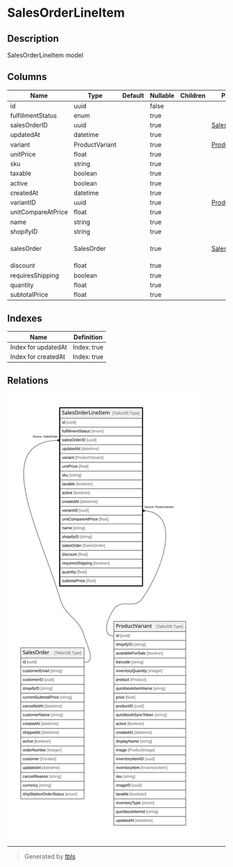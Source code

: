 # SalesOrderLineItem

## Description

SalesOrderLineItem model

## Columns

| Name | Type | Default | Nullable | Children | Parents | Comment |
| ---- | ---- | ------- | -------- | -------- | ------- | ------- |
| id | uuid |  | false |  |  |  |
| fulfillmentStatus | enum |  | true |  |  | fulfillmentStatus |
| salesOrderID | uuid |  | true |  | [SalesOrder](SalesOrder.md) | salesOrder ID |
| updatedAt | datetime |  | true |  |  | updatedAt |
| variant | ProductVariant |  | true |  | [ProductVariant](ProductVariant.md) | Variant |
| unitPrice | float |  | true |  |  | unitPrice |
| sku | string |  | true |  |  | sku |
| taxable | boolean |  | true |  |  | taxable |
| active | boolean |  | true |  |  | active |
| createdAt | datetime |  | true |  |  | createdAt |
| variantID | uuid |  | true |  | [ProductVariant](ProductVariant.md) | Variant ID |
| unitCompareAtPrice | float |  | true |  |  | unitCompareAtPrice |
| name | string |  | true |  |  | name |
| shopifyID | string |  | true |  |  | Shopify product ID |
| salesOrder | SalesOrder |  | true |  | [SalesOrder](SalesOrder.md) | SalesOrder model. SalesOrder and this model is n:1. |
| discount | float |  | true |  |  | discount |
| requiresShipping | boolean |  | true |  |  | requiresShipping |
| quantity | float |  | true |  |  | quantity |
| subtotalPrice | float |  | true |  |  | subtotalCost |

## Indexes

| Name | Definition |
| ---- | ---------- |
| Index for updatedAt | Index: true |
| Index for createdAt | Index: true |

## Relations

![er](SalesOrderLineItem.svg)

---

> Generated by [tbls](https://github.com/k1LoW/tbls)

